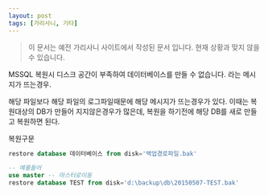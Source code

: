 ```yaml
---
layout: post
tags: [가리사니, 기타]
---
```


> 이 문서는 예전 가리사니 사이트에서 작성된 문서 입니다.
현재 상황과 맞지 않을 수 있습니다.


MSSQL 복원시 디스크 공간이 부족하여 데이터베이스를 만들 수 없습니다. 라는 메시지가 뜨는경우.

해당 파일보다 해당 파일의 로그파일때문에 해당 메시지가 뜨는경우가 있다.
이때는 복원대상의 DB가 만들어 지지않은경우가 많은데, 복원을 하기전에 해당 DB를 새로 만들고 복원하면 된다.

복원구문
``` sql
restore database 데이터베이스 from disk='백업경로파일.bak'

-- 예를들어
use master -- 마스터로이동
restore database TEST from disk='d:\backup\db\20150507-TEST.bak'
```